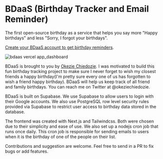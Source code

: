# BDaaS (Birthday Tracker and Email Reminder)

The first open-source birthday as a service that helps you say  more "Happy birthdays" and less "Sorry, I forgot your birthdays".

[Create your BDaaS account to get birthday reminders](https://bdaas.vercel.app).

![bdaas vercel app_dashboard](https://user-images.githubusercontent.com/53785400/136712636-cc6a7fce-215e-44bf-8c58-e0e1fe3bcf6a.png)


BDaaS is brought to you by [Okezie Chiedozie](https://github.com/okezieuc). I was motivated to build this fun birthday tracking project to make sure I never forget to wish my closest friends a happy birthday(I'm pretty sure every one of us has forgotten to wish a friend happy birthday). BDaaS will help us keep track of all friend and family birthdays. You can reach me on Twitter at @okeziechiedozie.

BDaaS is built on Supabase. We use Supabase to allow users to login with their Google accounts. We also use PostgreSQL row level security rules provided via Supabase to restrict user access to birthday data stored in the database.

The frontend was created with Next.js and Tailwindcss. Both were chosen due to their simplicity and ease of use. We also set up a nodejs cron job that runs once daily. This cron job is responsible for sending emails to users when it is the birthday of one of the people on their list.

Contributions and suggestion are welcome. Feel free to send in a PR to fix bugs or add features.
